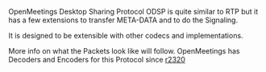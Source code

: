 OpenMeetings Desktop Sharing Protocol ODSP is quite similar to RTP but it has a few extensions to transfer META-DATA and to do the Signaling.

It is designed to be extensible with other codecs and implementations.

More info on what the Packets look like will follow.
OpenMeetings has Decoders and Encoders for this Protocol since [r2320](https://code.google.com/p/openmeetings/source/detail?r=2320)